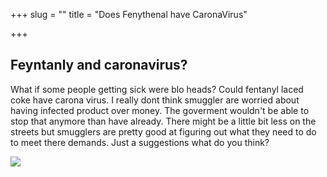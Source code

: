 +++
slug = ""
title = "Does Fenythenal have CaronaVirus"

+++
## Feyntanly and caronavirus?

What if some people getting sick were blo heads? Could fentanyl laced coke have carona virus. I really dont think smuggler are worried about having infected product over money. The goverment wouldn't be able to stop that anymore than have already. There might be a little bit less on the streets but smugglers are pretty good at figuring out what they need to do to meet there demands. Just a suggestions what do you think?

![](http://www.freakingnews.com/pictures/99000/Al-Pacino-Egghead-in-Scarface--99119.jpg)